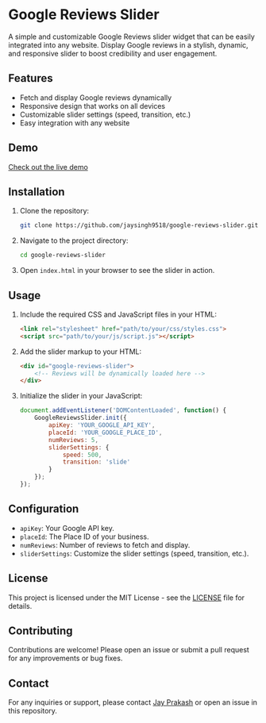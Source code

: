 # Google Reviews Slider

A simple and customizable Google Reviews slider widget that can be easily integrated into any website. Display Google reviews in a stylish, dynamic, and responsive slider to boost credibility and user engagement.

## Features

- Fetch and display Google reviews dynamically
- Responsive design that works on all devices
- Customizable slider settings (speed, transition, etc.)
- Easy integration with any website

## Demo

[Check out the live demo](https://jaysingh9518.github.io/google-reviews-slider/)

## Installation

1. Clone the repository:
    ```sh
    git clone https://github.com/jaysingh9518/google-reviews-slider.git
    ```
2. Navigate to the project directory:
    ```sh
    cd google-reviews-slider
    ```
3. Open `index.html` in your browser to see the slider in action.

## Usage

1. Include the required CSS and JavaScript files in your HTML:
    ```html
    <link rel="stylesheet" href="path/to/your/css/styles.css">
    <script src="path/to/your/js/script.js"></script>
    ```

2. Add the slider markup to your HTML:
    ```html
    <div id="google-reviews-slider">
        <!-- Reviews will be dynamically loaded here -->
    </div>
    ```

3. Initialize the slider in your JavaScript:
    ```javascript
    document.addEventListener('DOMContentLoaded', function() {
        GoogleReviewsSlider.init({
            apiKey: 'YOUR_GOOGLE_API_KEY',
            placeId: 'YOUR_GOOGLE_PLACE_ID',
            numReviews: 5,
            sliderSettings: {
                speed: 500,
                transition: 'slide'
            }
        });
    });
    ```

## Configuration

- `apiKey`: Your Google API key.
- `placeId`: The Place ID of your business.
- `numReviews`: Number of reviews to fetch and display.
- `sliderSettings`: Customize the slider settings (speed, transition, etc.).

## License

This project is licensed under the MIT License - see the [LICENSE](LICENSE.txt) file for details.

## Contributing

Contributions are welcome! Please open an issue or submit a pull request for any improvements or bug fixes.

## Contact

For any inquiries or support, please contact [Jay Prakash](https://jaysingh9518.github.io/) or open an issue in this repository.
